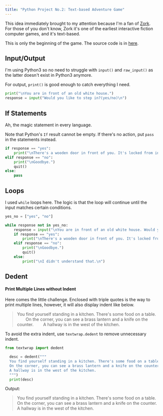 ```yaml
---
title: "Python Project No.2: Text-based Adventure Game"
---
```


This idea immediately brought to my attention because I'm a fan of [Zork](https://en.m.wikipedia.org/wiki/Zork). For those of you don't know, Zork it's one of the earliest interactive fiction computer games, and it's text-based.

This is only the beginning of the game. The source code is in [here](https://raw.githubusercontent.com/hasturhu/hasturhu.github.io/master/_assets/game01.py).

## Input/Output
I'm using Python3 so no need to struggle with `input()` and `raw_input()` as the latter doesn't exist in Python3 anymore.

For output, `print()` is good enough to catch everything I need.

```python
print("\nYou are in front of an old white house.")
response = input("Would you like to step in?(yes/no)\n")
```

## If Statements
Ah, the magic statement in every language.

Note that Python's `If` result cannot be empty. If there's no action, put `pass` in the statements instead.

```python
if response == "yes":
    print("\nThere's a wooden door in front of you. It's locked from inside.")
elif response == "no":
    print("\nGoodbye.")
    quit()
else:
    pass
```

## Loops
I used `while` loops here. The logic is that the loop will continue until the input matches certain conditions.

```python
yes_no = ["yes", "no"]

while response not in yes_no:
    response = input("\nYou are in front of an old white house. Would you like to step in?(yes/no)\n")
    if response == "yes":
        print("\nThere's a wooden door in front of you. It's locked from inside.")
    elif response == "no":
        print("\nGoodbye.")
        quit()
    else:
        print("\nI didn't understand that.\n")
```

## Dedent

#### Print Multiple Lines without Indent

Here comes the little challenge. Enclosed with triple quotes is the way to print multiple lines, however, it will also display indent like below.

>You find yourself standing in a kitchen. There's some food on a table.
>  On the corner, you can see a brass lantern and a knife on the counter.
>  A hallway is in the west of the kitchen.

To avoid the extra indent, use `textwrap.dedent` to remove unnecessary indent.

```python
from textwrap import dedent

  desc = dedent("""
  You find yourself standing in a kitchen. There's some food on a table.
  On the corner, you can see a brass lantern and a knife on the counter.
  A hallway is in the west of the kitchen.
  """)
  print(desc)
```
Output:
>You find yourself standing in a kitchen. There's some food on a table.
>On the corner, you can see a brass lantern and a knife on the counter.
>A hallway is in the west of the kitchen.
